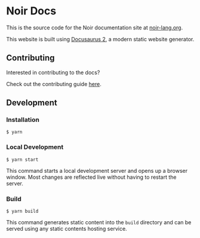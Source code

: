 # Noir Docs

This is the source code for the Noir documentation site at [noir-lang.org](https://noir-lang.org).

This website is built using [Docusaurus 2](https://docusaurus.io/), a modern static website
generator.

## Contributing

Interested in contributing to the docs?

Check out the contributing guide [here](./CONTRIBUTING.md).

## Development

### Installation

```
$ yarn
```

### Local Development

```
$ yarn start
```

This command starts a local development server and opens up a browser window. Most changes are
reflected live without having to restart the server.

### Build

```
$ yarn build
```

This command generates static content into the `build` directory and can be served using any static
contents hosting service.
